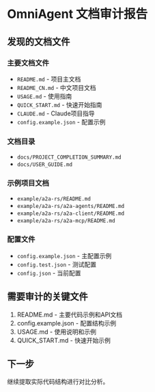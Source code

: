 # OmniAgent 文档审计报告

## 发现的文档文件

### 主要文档文件
- `README.md` - 项目主文档
- `README_CN.md` - 中文项目文档
- `USAGE.md` - 使用指南
- `QUICK_START.md` - 快速开始指南
- `CLAUDE.md` - Claude项目指导
- `config.example.json` - 配置示例

### 文档目录
- `docs/PROJECT_COMPLETION_SUMMARY.md`
- `docs/USER_GUIDE.md`

### 示例项目文档
- `example/a2a-rs/README.md`
- `example/a2a-rs/a2a-agents/README.md`
- `example/a2a-rs/a2a-client/README.md`
- `example/a2a-rs/a2a-mcp/README.md`

### 配置文件
- `config.example.json` - 主配置示例
- `config.test.json` - 测试配置
- `config.json` - 当前配置

## 需要审计的关键文件
1. README.md - 主要代码示例和API文档
2. config.example.json - 配置结构示例
3. USAGE.md - 使用说明和示例
4. QUICK_START.md - 快速开始示例

## 下一步
继续提取实际代码结构进行对比分析。